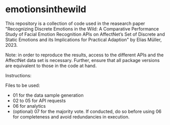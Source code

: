 # emotionsinthewild

This repository is a collection of code used in the reasearch paper "Recognizing Discrete Emotions in the Wild: A Comparative Performance Study of Facial Emotion Recognition APIs on AffectNet’s Set of Discrete and Static Emotions and its Implications for Practical Adaption" by Elias Müller, 2023.

Note: in order to reproduce the results, access to the different APIs and the AffectNet data set is necessary. Further, ensure that all package versions are equivalent to those in the code at hand.

Instructions: 

Files to be used: 
- 01 for the data sample generation
- 02 to 05 for API requests
- 06 for analytics
- (optional) 07 for the majority vote. If conducted, do so before using 06 for completeness and avoid redundancies in execution.
